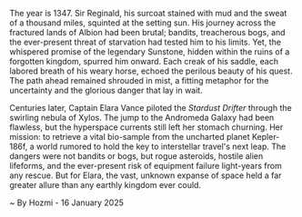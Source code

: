 
The year is 1347.  Sir Reginald, his surcoat stained with mud and the sweat of a thousand miles, squinted at the setting sun.  His journey across the fractured lands of Albion had been brutal; bandits, treacherous bogs, and the ever-present threat of starvation had tested him to his limits.  Yet, the whispered promise of the legendary Sunstone, hidden within the ruins of a forgotten kingdom, spurred him onward. Each creak of his saddle, each labored breath of his weary horse, echoed the perilous beauty of his quest.  The path ahead remained shrouded in mist, a fitting metaphor for the uncertainty and the glorious danger that lay in wait.

Centuries later, Captain Elara Vance piloted the *Stardust Drifter* through the swirling nebula of Xylos.  The jump to the Andromeda Galaxy had been flawless, but the hyperspace currents still left her stomach churning.  Her mission: to retrieve a vital bio-sample from the uncharted planet Kepler-186f, a world rumored to hold the key to interstellar travel's next leap.  The dangers were not bandits or bogs, but rogue asteroids, hostile alien lifeforms, and the ever-present risk of equipment failure light-years from any rescue.  But for Elara, the vast, unknown expanse of space held a far greater allure than any earthly kingdom ever could.

~ By Hozmi - 16 January 2025
